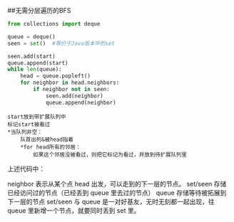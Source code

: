 ##无需分层遍历的BFS

```py
from collections import deque

queue = deque()
seen = set()  #等价于Java版本中的set

seen.add(start)
queue.append(start)
while len(queue):
    head = queue.popleft()
    for neighbor in head.neighbors:
        if neighbor not in seen:
            seen.add(neighbor)
            queue.append(neighbor)
```
```
start放到带扩展队列中
标记start被看过
*当队列非空：
    队首出列&被head指着
    *for head所有的邻居：
        如果这个邻居没被看过，则把它标记为看过，并放到待扩展队列里
```

上述代码中：

neighbor 表示从某个点 head 出发，可以走到的下一层的节点。
set/seen 存储已经访问过的节点（已经丢到 queue 里去过的节点）
queue 存储等待被拓展到下一层的节点
set/seen 与 queue 是一对好基友，无时无刻都一起出现，往 queue 里新增一个节点，就要同时丢到 set 里。